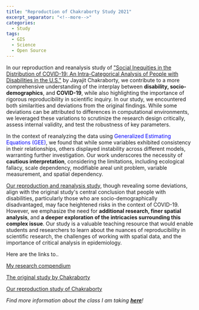 ```yaml
---
title: "Reproduction of Chakraborty Study 2021"
excerpt_separator: "<!--more-->"
categories:
  - Study
tags:
  - GIS
  - Science
  - Open Source
---
```


In our reproduction and reanalysis study of ["Social Inequities in the Distribution of COVID-19: An Intra-Categorical Analysis of People with Disabilities in the U.S."](https://www.sciencedirect.com/science/article/pii/S1936657420301394?ref=pdf_download&fr=RR-2&rr=8112c85ec9324204) by Jayajit Chakraborty, we contribute to a more comprehensive understanding of the interplay between **disability, socio-demographics**, and **COVID-19**, while also highlighting the importance of rigorous reproducibility in scientific inquiry. In our study, we encountered both similarities and deviations from the original findings. While some deviations can be attributed to differences in computational environments, we leveraged these variations to scrutinize the research design critically, assess internal validity, and test the robustness of key parameters.

In the context of reanalyzing the data using <w style="color:blue;">Generalized Estimating Equations (GEE)</w>, we found that while some variables exhibited consistency in their relationships, others displayed instability across different models, warranting further investigation. Our work underscores the necessity of **cautious interpretation**, considering the limitations, including ecological fallacy, scale dependency, modifiable areal unit problem, variable measurement, and spatial dependency.

[Our reproduction and reanalysis study](https://katieheo.github.io/RPr-Chakraborty-2021/), though revealing some deviations, align with the original study's central conclusion that people with disabilities, particularly those who are socio-demographically disadvantaged, may face heightened risks in the context of COVID-19. However, we emphasize the need for **additional research, finer spatial analysis**, and **a deeper exploration of the intricacies surrounding this complex issue**. Our study is a valuable teaching resource that would enable students and researchers to learn about the nuances of reproducibility in scientific research, the challenges of working with spatial data, and the importance of critical analysis in epidemiology.

Here are the links to.. 

[My research compendium](https://github.com/katieheo/RPr-Chakraborty-2021)

[The original study by Chakraborty](https://www.sciencedirect.com/science/article/pii/S1936657420301394?ref=pdf_download&fr=RR-2&rr=8112c85ec9324204)

[Our reproduction study of Chakraborty](https://katieheo.github.io/RPr-Chakraborty-2021/)

*Find more information about the class I am taking [**here**](https://opengisci.github.io)!*
